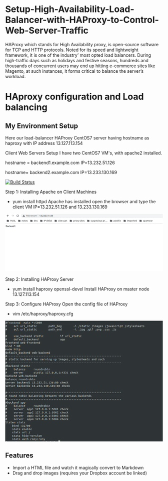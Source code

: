 # Setup-High-Availability-Load-Balancer-with-HAProxy-to-Control-Web-Server-Traffic
HAProxy which stands for High Availability proxy, is open-source software for TCP and HTTP protocols. Noted for its speed and lightweight framework, it is one of the industry’ most opted load balancers. During high-traffic days such as holidays and festive seasons, hundreds and thousands of concurrent users may end up hitting e-commerce sites like Magento, at such instances, it forms critical to balance the server’s workload. 

# HAproxy configuration and Load balancing
## My Environment Setup
Here our load-balancer HAProxy CentOS7 server having hostname as haproxy with IP address 13.127.113.154

Client Web Servers Setup
I have two CentOS7 VM's, with apache2 installed.

hostname = backend1.example.com IP=13.232.51.126

hostname= backend2.example.com IP=13.233.130.169

[![Build Status](https://travis-ci.org/joemccann/dillinger.svg?branch=master)](https://travis-ci.org/joemccann/dillinger)

Step 1: Installing Apache on Client Machines

- yum install httpd
Apache has installed open the browser and type the client VM IP=13.232.51.126 and 13.233.130.169


![alt text](https://github.com/rony-james/Setup-High-Availability-Load-Balancer-with-HAProxy-to-Control-Web-Server-Traffic/blob/main/backend1.png?raw=true)

Step 2: Installing HAProxy Server
- yum install haproxy openssl-devel
Install HAProxy on master node 13.127.113.154

Step 3: Configure HAProxy
Open the config file of HAProxy
- vim /etc/haproxy/haproxy.cfg

![alt text](https://github.com/rony-james/Setup-High-Availability-Load-Balancer-with-HAProxy-to-Control-Web-Server-Traffic/blob/main/haproxyconf.png?raw=true)

## Features

- Import a HTML file and watch it magically convert to Markdown
- Drag and drop images (requires your Dropbox account be linked)
